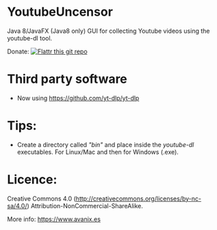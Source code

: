 # **YoutubeUncensor**
Java 8/JavaFX (Java8 only) GUI for collecting Youtube videos using the youtube-dl tool.

Donate: [![Flattr this git repo](http://api.flattr.com/button/flattr-badge-large.png)](https://flattr.com/submit/auto?user_id=juanjofm&url=https://github.com/juanjofm/YoutubeUncensor.git&title=YoutubeUncensor&language=&tags=github&category=software) 

# Third party software

- Now using https://github.com/yt-dlp/yt-dlp

# **Tips:**

 - Create a directory called *"bin"* and place inside the *youtube-dl* executables. For Linux/Mac and then for Windows (.exe).

# **Licence:**

Creative Commons 4.0 (http://creativecommons.org/licenses/by-nc-sa/4.0/) Attribution-NonCommercial-ShareAlike.

More info: https://www.avanix.es
